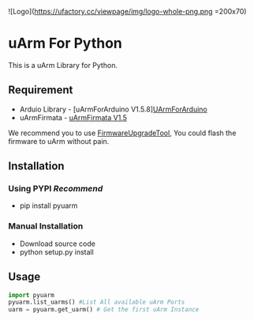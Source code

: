 ![Logo](https://ufactory.cc/viewpage/img/logo-whole-png.png =200x70)
# uArm For Python

This is a uArm Library for Python.

## Requirement

- Arduio Library - [uArmForArduino V1.5.8][UArmForArduino][a3fca171]
- uArmFirmata - [uArmFirmata V1.5][5bd49e15]

We recommend you to use [FirmwareUpgradeTool][328e8ff3], You could flash the firmware to uArm without pain.

## Installation

### Using PYPI *Recommend*

- pip install pyuarm

### Manual Installation

- Download source code
- python setup.py install


## Usage
```Python
import pyuarm
pyuarm.list_uarms() #List All available uArm Ports
uarm = pyuarm.get_uarm() # Get the first uArm Instance
```

[5bd49e15]: https://github.com/uArm-Developer/UArmFirmata "uArmFirmata V1.5"
[a3fca171]: https://github.com/uArm-Developer/UArmForArduino "UArmForArduino"
[328e8ff3]: https://github.com/uArm-Developer/FirmwareUpgradeTool "FirmwareUpgradeTool"

